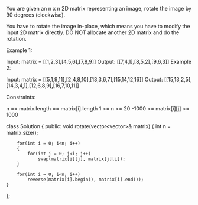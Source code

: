You are given an n x n 2D matrix representing an image, rotate the image by 90 degrees (clockwise).

You have to rotate the image in-place, which means you have to modify the input 2D matrix directly. DO NOT allocate another 2D matrix and do the rotation.

 

Example 1:


Input: matrix = [[1,2,3],[4,5,6],[7,8,9]]
Output: [[7,4,1],[8,5,2],[9,6,3]]
Example 2:


Input: matrix = [[5,1,9,11],[2,4,8,10],[13,3,6,7],[15,14,12,16]]
Output: [[15,13,2,5],[14,3,4,1],[12,6,8,9],[16,7,10,11]]
 

Constraints:

n == matrix.length == matrix[i].length
1 <= n <= 20
-1000 <= matrix[i][j] <= 1000


class Solution {
public:
    void rotate(vector<vector<int>>& matrix) {
        int n = matrix.size();
        
        for(int i = 0; i<n; i++)
        {
            for(int j = 0; j<i; j++)
                swap(matrix[i][j], matrix[j][i]);
        }
        
        for(int i = 0; i<n; i++)
            reverse(matrix[i].begin(), matrix[i].end());
    }
};